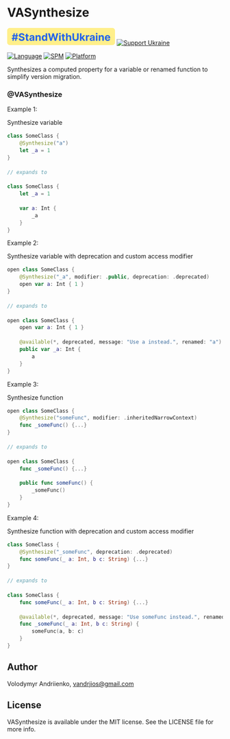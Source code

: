 # VASynthesize


[![StandWithUkraine](https://raw.githubusercontent.com/vshymanskyy/StandWithUkraine/main/badges/StandWithUkraine.svg)](https://github.com/vshymanskyy/StandWithUkraine/blob/main/docs/README.md)
[![Support Ukraine](https://img.shields.io/badge/Support-Ukraine-FFD500?style=flat&labelColor=005BBB)](https://opensource.fb.com/support-ukraine)


[![Language](https://img.shields.io/badge/language-Swift%206.0-orangered.svg?style=flat)](https://www.swift.org)
[![SPM](https://img.shields.io/badge/SPM-compatible-limegreen.svg?style=flat)](https://github.com/apple/swift-package-manager)
[![Platform](https://img.shields.io/badge/platform-iOS%20%7C%20watchOS%20%7C%20tvOS%20%7C%20macOS%20%7C%20macCatalyst-lightgray.svg?style=flat)](https://developer.apple.com/discover)


Synthesizes a computed property for a variable or renamed function to simplify version migration.


### @VASynthesize


Example 1:


Synthesize variable


```swift
class SomeClass {
    @Synthesize("a")
    let _a = 1
}

// expands to
            
class SomeClass {
    let _a = 1

    var a: Int {
        _a
    }
}
```


Example 2:


Synthesize variable with deprecation and custom access modifier


```swift
open class SomeClass {
    @Synthesize("_a", modifier: .public, deprecation: .deprecated)
    open var a: Int { 1 }
}

// expands to

open class SomeClass {
    open var a: Int { 1 }

    @available(*, deprecated, message: "Use a instead.", renamed: "a")
    public var _a: Int {
        a
    }
}
```


Example 3:


Synthesize function


```swift
open class SomeClass {
    @Synthesize("someFunc", modifier: .inheritedNarrowContext)
    func _someFunc() {...}
}

// expands to

open class SomeClass {
    func _someFunc() {...}

    public func someFunc() {
        _someFunc()
    }
}
```


Example 4:


Synthesize function with deprecation and custom access modifier


```swift
class SomeClass {
    @Synthesize("_someFunc", deprecation: .deprecated)
    func someFunc(_ a: Int, b c: String) {...}
}

// expands to

class SomeClass {
    func someFunc(_ a: Int, b c: String) {...}

    @available(*, deprecated, message: "Use someFunc instead.", renamed: "someFunc")
    func _someFunc(_ a: Int, b c: String) {
        someFunc(a, b: c)
    }
}
```


## Author


Volodymyr Andriienko, vandrjios@gmail.com


## License


VASynthesize is available under the MIT license. See the LICENSE file for more info.

